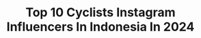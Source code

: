 ---
title: Top 10 Cyclists Instagram Influencers In Indonesia In 2024
description: >-
  Find top cyclists Instagram influencers in Indonesia in 2024. Most popular hashtags: #cyclist #cycling #cyclinglife #sepeda.
platform: Instagram
hits: 25
text_top: Discover the most popular Instagram profiles on inBeat.
text_bottom: inBeat has 25 Instagram influencers like this in Indonesia for you to work with.
profiles:
  - username: "rubendonny"
    fullname: >-
      𝐑𝐮𝐛𝐞𝐧 𝐃𝐨𝐧𝐧𝐲
    bio: >-
      A Pandemic Cyclist @shimanocvrindonesia @nomadgarage.id @rodalinkindonesia //H O S T//c: rubendonny.mc@gmail.com
    location: "Indonesia"
    followers: 17598
    engagement: 81
    commentsToLikes: 0.022707
    id: ck15s17fsaq360i19on5o6ggj
    verified: false
    hashtags: "#lazersportsea, #roadbike, #sepeda, #ruanggurusemester2"
  - username: "suhadazainal"
    fullname: >-
      A.P.E.N.G  ✨🐼
    bio: >-
      cyclists 🇲🇾cycling Team.. 🇲🇾pilot paracyclingteam 👮🏻‍♀️PDRM athlete🚲 sponser by ;- @ampangcyclingteam #giro #thule #aftershozk @teamnatura
    location: "Indonesia"
    followers: 6775
    engagement: 409
    commentsToLikes: 0.062459
    id: ck9wd703hecmv0j78bow7pisg
    verified: false
    hashtags: "#lamaxpost, #bendajadiadahikmahnya, #staysafe, #septemberbabys"
  - username: "lyn.shaare"
    fullname: >-
      Lyn Sha'are#️⃣4️⃣
    bio: >-
      • Queen of @megiketambistro @giloshq👸🏻 • Motocross & Enduro Rider 🇲🇾 • #PangkoloRiders Stunt Girl • Wipers Cyclist
    location: "Indonesia"
    followers: 10458
    engagement: 741
    commentsToLikes: 0.018725
    id: ck6u2fu4mrktd0j71dp122x88
    verified: false
    hashtags: "#gilos, #foundergilos, #roadtorecovery, #20"
  - username: "armand_azha"
    fullname: >-
      Armand Azha
    bio: >-
      Ketua UMNO Bahagian Subang , UMNO Malaysia Supreme Council , Dynamic and Progressive ,Runner/ Cyclist/ Biker/Car Enthusiast ✌️
    location: "Indonesia"
    followers: 38788
    engagement: 67
    commentsToLikes: 0.024021
    id: ck8t2p6mz090p0j78zzh8qzem
    verified: false
    hashtags: "#muafakatnasional, #dudukrumah, #subang, #subangprihatin"
  - username: "nopitttt"
    fullname: >-
      Novita Lestari
    bio: >-
      Swim Bike Run 🏊‍♀️🚴‍♀️🏃‍♀️ (INFJ) Triathlete IM140.6, runner 100k BA: @4Life 🇺🇸 @4life_indonesia 🇮🇩 BA: @focusbikes_id BA: @gustoindonesia
    location: "Indonesia"
    followers: 37686
    engagement: 62
    commentsToLikes: 0.022923
    id: ckf5wadaare6e0j237n5m66xs
    verified: false
    hashtags: "#100percentsunglasses, #tourdeborobudur, #triathlete, #cycling"
  - username: "f.anggraini1312"
    fullname: >-
      Fitri💃
    bio: >-
      Cycling enthusiast 🚴‍♂️🚴‍♀️
    location: "Indonesia"
    followers: 7348
    engagement: 626
    commentsToLikes: 0.079410
    id: ckap58gpaan0u0i781qmsy3px
    verified: false
    hashtags: "#sherides, #elevateyourperformance, #morningvibes, #rudyprojectid"
  - username: "aliadrian.r"
    fullname: >-
      𝗔𝗹𝗶 𝗔𝗱𝗿𝗶𝗮𝗻 𝗥
    bio: >-
      
    location: "Indonesia"
    followers: 22864
    engagement: 258
    commentsToLikes: 0.018162
    id: ck134gbrdw9ur0i19mv2fqz09
    verified: false
    hashtags: "#cyclinglife, #cyclingtips, #cyclist, #youtube"
  - username: "yugianii"
    fullname: >-
      Yugiani Purnamasari
    bio: >-
      Owner Gallery Tetracycle @gallerytetracycle Cycling enthusiast Wife of @tetracycle ❤️ Endorsement and PP by DM
    location: "Indonesia"
    followers: 7754
    engagement: 330
    commentsToLikes: 0.027008
    id: ck8t4s7p67tov0j781v2w59xc
    verified: false
    hashtags: "#cyclingtips, #pacificbike, #bikeride, #dropbar"
  - username: "info.sepeda"
    fullname: >-
      Media Pecinta Sepeda
    bio: >-
      🚲 Kebahagiaan Seseorang, Tanggung Jawab Pribadi Masing-Masing. ⁣ MARI GOWES 🥳 🥳 ⁣ 🌏 BDG - IDN
    location: "Indonesia"
    followers: 45966
    engagement: 133
    commentsToLikes: 0.014378
    id: ckaozwg8znpk90i78ugpopo0h
    verified: false
    hashtags: "#mtbworld, #wolrdmtb, #bikelife, #gowes"
  - username: "brl.lin"
    fullname: >-
      Brilliant Lin
    bio: >-
      Slow Fashion Enthusiast You can’t buy ‘style’ Fuse of #ruggedcasualstyle
    location: "Indonesia"
    followers: 7459
    engagement: 595
    commentsToLikes: 0.050632
    id: ck8tcz9jk19an0j78seikgen8
    verified: false
    hashtags: "#llbean, #dadstyle, #vintagemilitary, #newbalanceshoes"
---